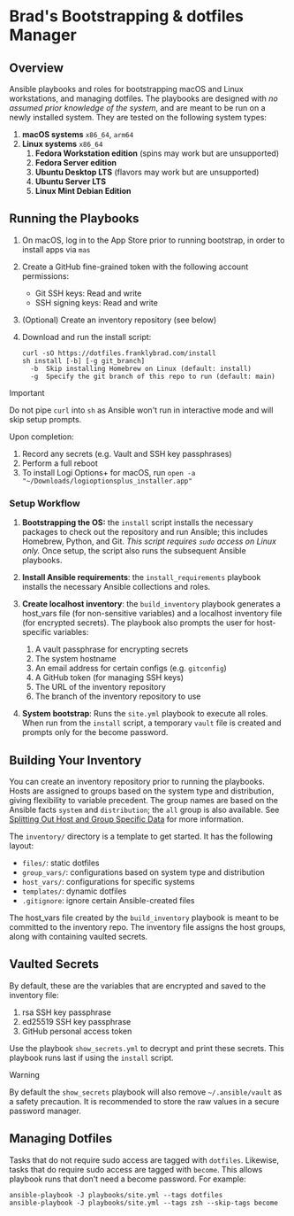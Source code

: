 # Brad's Bootstrapping & dotfiles Manager

## Overview

Ansible playbooks and roles for bootstrapping macOS and Linux workstations, and managing dotfiles. The playbooks are designed with _no assumed prior knowledge of the system_, and are meant to be run on a newly installed system. They are tested on the following system types:

1. **macOS systems** `x86_64`, `arm64`
2. **Linux systems** `x86_64`
   1. **Fedora Workstation edition** (spins may work but are unsupported)
   2. **Fedora Server edition**
   3. **Ubuntu Desktop LTS** (flavors may work but are unsupported)
   4. **Ubuntu Server LTS**
   5. **Linux Mint Debian Edition**

## Running the Playbooks

1. On macOS, log in to the App Store prior to running bootstrap, in order to install apps via `mas`
2. Create a GitHub fine-grained token with the following account permissions:
    * Git SSH keys: Read and write
    * SSH signing keys: Read and write
3. (Optional) Create an inventory repository (see below)
4. Download and run the install script:

    ```shell
    curl -sO https://dotfiles.franklybrad.com/install
    sh install [-b] [-g git_branch]
      -b  Skip installing Homebrew on Linux (default: install)
      -g  Specify the git branch of this repo to run (default: main)
    ```

> [!IMPORTANT]
> Do not pipe `curl` into `sh` as Ansible won't run in interactive mode and will skip setup prompts.

Upon completion:

1. Record any secrets (e.g. Vault and SSH key passphrases)
2. Perform a full reboot
3. To install Logi Options+ for macOS, run `open -a "~/Downloads/logioptionsplus_installer.app"`

### Setup Workflow

1. **Bootstrapping the OS:** the `install` script installs the necessary packages to check out the repository and run Ansible; this includes Homebrew, Python, and Git. _This script requires `sudo` access on Linux only._ Once setup, the script also runs the subsequent Ansible playbooks.

2. **Install Ansible requirements**: the `install_requirements` playbook installs the necessary Ansible collections and roles.

3. **Create localhost inventory**: the `build_inventory` playbook generates a host_vars file (for non-sensitive variables) and a localhost inventory file (for encrypted secrets). The playbook also prompts the user for host-specific variables:

    1. A vault passphrase for encrypting secrets
    2. The system hostname
    3. An email address for certain configs (e.g. `gitconfig`)
    4. A GitHub token (for managing SSH keys)
    5. The URL of the inventory repository
    6. The branch of the inventory repository to use

4. **System bootstrap**: Runs the `site.yml` playbook to execute all roles. When run from the `install` script, a temporary `vault` file is created and prompts only for the become password.

## Building Your Inventory

You can create an inventory repository prior to running the playbooks. Hosts are assigned to groups based on the system type and distribution, giving flexibility to variable precedent. The group names are based on the Ansible facts `system` and `distribution`; the `all` group is also available. See [Splitting Out Host and Group Specific Data](https://docs.ansible.com/ansible/2.7/user_guide/intro_inventory.html#splitting-out-host-and-group-specific-data) for more information.

The `inventory/` directory is a template to get started. It has the following layout:

  * `files/`: static dotfiles
  * `group_vars/`: configurations based on system type and distribution
  * `host_vars/`: configurations for specific systems
  * `templates/`: dynamic dotfiles
  * `.gitignore`: ignore certain Ansible-created files

The host_vars file created by the `build_inventory` playbook is meant to be committed to the inventory repo. The inventory file assigns the host groups, along with containing vaulted secrets.

## Vaulted Secrets

By default, these are the variables that are encrypted and saved to the inventory file:

1. rsa SSH key passphrase
2. ed25519 SSH key passphrase
3. GitHub personal access token

Use the playbook `show_secrets.yml` to decrypt and print these secrets. This playbook runs last if using the `install` script.

> [!WARNING]
> By default the `show_secrets` playbook will also remove `~/.ansible/vault` as a safety precaution. It is recommended to store the raw values in a secure password manager.

## Managing Dotfiles

Tasks that do not require sudo access are tagged with `dotfiles`. Likewise, tasks that do require sudo access are tagged with `become`. This allows playbook runs that don't need a become password. For example:

```shell
ansible-playbook -J playbooks/site.yml --tags dotfiles
ansible-playbook -J playbooks/site.yml --tags zsh --skip-tags become
```
